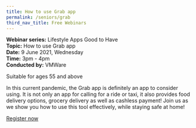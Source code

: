 ```yaml
---
title: How to use Grab app
permalink: /seniors/grab
third_nav_title: Free Webinars
---
```

**Webinar series:** Lifestyle Apps Good to Have</br> **Topic:** How to use Grab app</br> **Date:** 9 June 2021, Wednesday</br> **Time:** 3pm - 4pm </br> **Conducted by:** VMWare

Suitable for ages 55 and above

In this current pandemic, the Grab app is definitely an app to consider using. It is not only an app for calling for a ride or taxi, it also provides food delivery options, grocery delivery as well as cashless payment! Join us as we show you how to use this tool effectively, while staying safe at home!

[Register now](https://zoom.us/webinar/register/1316208429954/WN_gOYinfzyRE2bKwJmGnWsiQ)